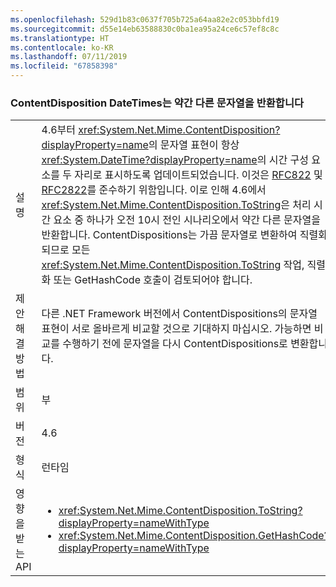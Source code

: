```yaml
---
ms.openlocfilehash: 529d1b83c0637f705b725a64aa82e2c053bbfd19
ms.sourcegitcommit: d55e14eb63588830c0ba1ea95a24ce6c57ef8c8c
ms.translationtype: HT
ms.contentlocale: ko-KR
ms.lasthandoff: 07/11/2019
ms.locfileid: "67858398"
---
```

### <a name="contentdisposition-datetimes-returns-slightly-different-string"></a>ContentDisposition DateTimes는 약간 다른 문자열을 반환합니다

|   |   |
|---|---|
|설명|4\.6부터 <xref:System.Net.Mime.ContentDisposition?displayProperty=name>의 문자열 표현이 항상 <xref:System.DateTime?displayProperty=name>의 시간 구성 요소를 두 자리로 표시하도록 업데이트되었습니다. 이것은 [RFC822](https://www.ietf.org/rfc/rfc0822.txt) 및 [RFC2822](https://www.ietf.org/rfc/rfc2822.txt)를 준수하기 위함입니다. 이로 인해 4.6에서 <xref:System.Net.Mime.ContentDisposition.ToString>은 처리 시간 요소 중 하나가 오전 10시 전인 시나리오에서 약간 다른 문자열을 반환합니다. ContentDispositions는 가끔 문자열로 변환하여 직렬화되므로 모든 <xref:System.Net.Mime.ContentDisposition.ToString> 작업, 직렬화 또는 GetHashCode 호출이 검토되어야 합니다.|
|제안 해결 방법|다른 .NET Framework 버전에서 ContentDispositions의 문자열 표현이 서로 올바르게 비교할 것으로 기대하지 마십시오. 가능하면 비교를 수행하기 전에 문자열을 다시 ContentDispositions로 변환합니다.|
|범위|부|
|버전|4.6|
|형식|런타임|
|영향을 받는 API|<ul><li><xref:System.Net.Mime.ContentDisposition.ToString?displayProperty=nameWithType></li><li><xref:System.Net.Mime.ContentDisposition.GetHashCode?displayProperty=nameWithType></li></ul>|


